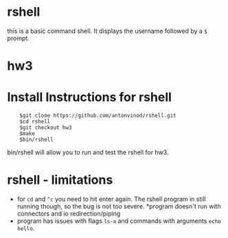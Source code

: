 rshell
====
this is a basic command shell. It displays the username followed by a `$` prompt.


hw3
===
Install Instructions for rshell
====
```
    $git clone https://github.com/antonvinod/rshell.git
    $cd rshell
    $git checkout hw3
    $make
    $bin/rshell
```

bin/rshell will allow you to run and test the rshell for hw3.

rshell - limitations
===
* for `cd` and `^c` you need to hit enter again. The rshell program in still running though, so the bug is not too severe.
*program doesn't run with connectors and io redirection/piping
* program has issues with flags `ls-a` and commands with arguments `echo hello`.


